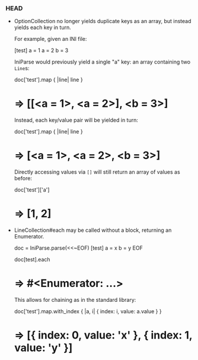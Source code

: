### HEAD

* OptionCollection no longer yields duplicate keys as an array, but instead yields each key in turn.

  For example, given an INI file:

    [test]
    a = 1
    a = 2
    b = 3

  IniParse would previously yield a single "a" key: an array containing two `Line`s:

    doc['test'].map { |line| line }
    # => [[<a = 1>, <a = 2>], <b = 3>]

  Instead, each key/value pair will be yielded in turn:

    doc['test'].map { |line| line }
    # => [<a = 1>, <a = 2>, <b = 3>]

  Directly accessing values via `[]` will still return an array of values as before:

    doc['test']['a']
    # => [1, 2]

* LineCollection#each may be called without a block, returning an Enumerator.

    doc = IniParse.parse(<<~EOF)
      [test]
      a = x
      b = y
    EOF

    doc[test].each
    # => #<Enumerator: ...>

  This allows for chaining as in the standard library:

    doc['test'].map.with_index { |a, i| { index: i, value: a.value } }
    # => [{ index: 0, value: 'x' }, { index: 1, value: 'y' }]
